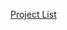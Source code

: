 [Project List](https://github.com/viradhanus/Academic-Projects-UOP-wiki/wiki/Academic-Projects-at-UOP)
